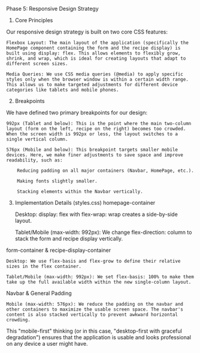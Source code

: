 Phase 5: Responsive Design Strategy

<!-- This document explains the approach taken to make the application's UI responsive. -->
1. Core Principles

Our responsive design strategy is built on two core CSS features:

    Flexbox Layout: The main layout of the application (specifically the HomePage component containing the form and the recipe display) is built using display: flex. This allows elements to flexibly grow, shrink, and wrap, which is ideal for creating layouts that adapt to different screen sizes.

    Media Queries: We use CSS media queries (@media) to apply specific styles only when the browser window is within a certain width range. This allows us to make targeted adjustments for different device categories like tablets and mobile phones.

2. Breakpoints

We have defined two primary breakpoints for our design:

    992px (Tablet and below): This is the point where the main two-column layout (form on the left, recipe on the right) becomes too crowded. When the screen width is 992px or less, the layout switches to a single vertical column.

    576px (Mobile and below): This breakpoint targets smaller mobile devices. Here, we make finer adjustments to save space and improve readability, such as:

        Reducing padding on all major containers (Navbar, HomePage, etc.).

        Making fonts slightly smaller.

        Stacking elements within the Navbar vertically.

3. Implementation Details (styles.css)
homepage-container

    Desktop: display: flex with flex-wrap: wrap creates a side-by-side layout.

    Tablet/Mobile (max-width: 992px): We change flex-direction: column to stack the form and recipe display vertically.

form-container & recipe-display-container

    Desktop: We use flex-basis and flex-grow to define their relative sizes in the flex container.

    Tablet/Mobile (max-width: 992px): We set flex-basis: 100% to make them take up the full available width within the new single-column layout.

Navbar & General Padding

    Mobile (max-width: 576px): We reduce the padding on the navbar and other containers to maximize the usable screen space. The navbar's content is also stacked vertically to prevent awkward horizontal crowding.

This "mobile-first" thinking (or in this case, "desktop-first with graceful degradation") ensures that the application is usable and looks professional on any device a user might have.
